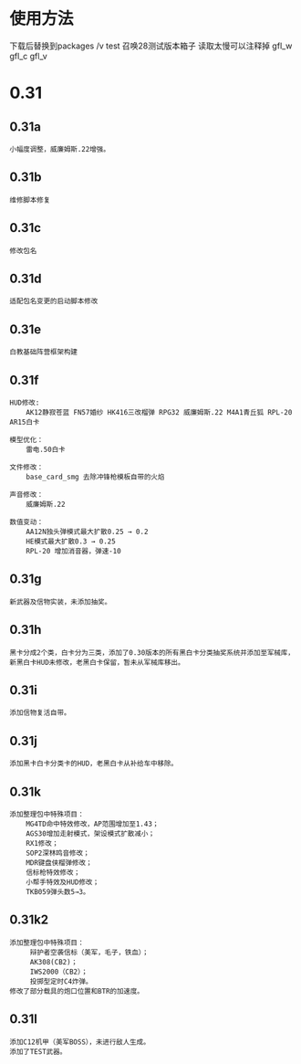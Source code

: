 # 使用方法
下载后替换到packages /v test 召唤28测试版本箱子 读取太慢可以注释掉 gfl_w gfl_c gfl_v

# 0.31

## 0.31a
	小幅度调整，威廉姆斯.22增强。

## 0.31b
	维修脚本修复

## 0.31c
	修改包名

## 0.31d
	适配包名变更的启动脚本修改

## 0.31e
	白教基础阵营框架构建

## 0.31f
	HUD修改:
		AK12静寂苍蓝 FN57婚纱 HK416三改榴弹 RPG32 威廉姆斯.22 M4A1青丘狐 RPL-20 AR15白卡

	模型优化：
		雷电.50白卡

	文件修改：
		base_card_smg 去除冲锋枪模板自带的火焰

	声音修改：
		威廉姆斯.22

	数值变动：
		AA12N独头弹模式最大扩散0.25 → 0.2
		HE模式最大扩散0.3 → 0.25
		RPL-20 增加消音器，弹速-10

## 0.31g
	新武器及信物实装，未添加抽奖。

## 0.31h
	黑卡分成2个类，白卡分为三类，添加了0.30版本的所有黑白卡分类抽奖系统并添加至军械库，新黑白卡HUD未修改，老黑白卡保留，暂未从军械库移出。

## 0.31i
	添加信物复活自带。

## 0.31j
	添加黑卡白卡分类卡的HUD，老黑白卡从补给车中移除。

## 0.31k
	添加整理包中特殊项目：
		MG4TD命中特效修改，AP范围增加至1.43；
		AGS30增加走射模式，架设模式扩散减小；
		RX1修改；
		SOP2深林鸣音修改；
		MDR键盘侠榴弹修改；
		信标枪特效修改；
		小帮手特效及HUD修改；
		TKB059弹头数5→3。

## 0.31k2
	添加整理包中特殊项目：
		 辩护者空袭信标（美军，毛子，铁血）；
		 AK308(CB2)；
		 IWS2000（CB2）；
		 投掷型定时C4炸弹。
	修改了部分载具的炮口位置和BTR的加速度。

## 0.31l
	添加C12机甲（美军BOSS），未进行敌人生成。
	添加了TEST武器。